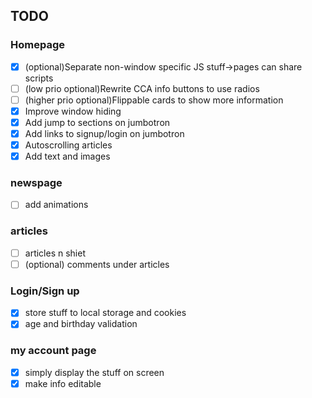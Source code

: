 ## TODO
### Homepage
- [X] (optional)Separate non-window specific JS stuff->pages can share scripts
- [ ] (low prio optional)Rewrite CCA info buttons to use radios
- [ ] (higher prio optional)Flippable cards to show more information
- [X] Improve window hiding
- [X] Add jump to sections on jumbotron
- [X] Add links to signup/login on jumbotron
- [X] Autoscrolling articles
- [X] Add text and images
### newspage
- [ ] add animations
### articles
- [ ] articles n shiet
- [ ] (optional) comments under articles
### Login/Sign up
- [X] store stuff to local storage and cookies
- [X] age and birthday validation
### my account page
- [X] simply display the stuff on screen
- [X] make info editable